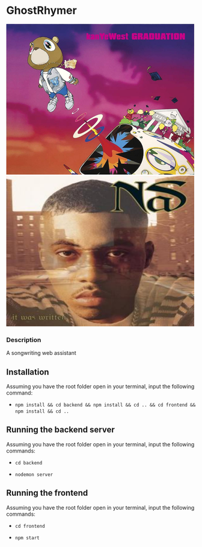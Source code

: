 # GhostRhymer

<img src = "images/graduation.jpg" width = "500" height = "400">
<img src = "images/itwaswritten.jpg" height = "400" width = "500">

### Description

A songwriting web assistant

## Installation

Assuming you have the root folder open in your terminal, input the following command:

- `npm install && cd backend && npm install && cd .. && cd frontend && npm install && cd ..`

## Running the backend server

Assuming you have the root folder open in your terminal, input the following commands:

- `cd backend`

- `nodemon server`

## Running the frontend

Assuming you have the root folder open in your terminal, input the following commands:

- `cd frontend`

- `npm start`
